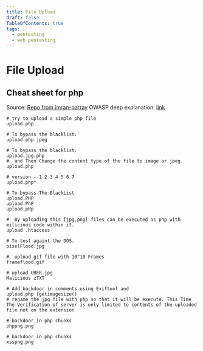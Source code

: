 ```yaml
---
title: File Upload
draft: false
TableOfContents: true
tags:
  - pentesting
  - web pentesting
---
```


# File Upload


## Cheat sheet for php 

Source: [Repo from imran-parray](https://github.com/imran-parray/Web-Sec-CheatSheet/blob/master/File-Upload-test.txt)
OWASP deep explanation: [link](https://owasp.org/www-community/vulnerabilities/Unrestricted_File_Upload)

```
# try to upload a simple php file
upload.php 

# To bypass the blacklist.
upload.php.jpeg 

# To bypass the blacklist.
upload.jpg.php
#  and Then Change the content type of the file to image or jpeg.
upload.php 

# version - 1 2 3 4 5 6 7
upload.php*

# To bypass The BlackList
upload.PHP 
upload.PhP 
upload.pHp 

#  By uploading this [jpg,png] files can be executed as php with milicious code within it.
upload .htaccess

# To test againt the DOS.
pixelFlood.jpg

#  upload gif file with 10^10 Frames
frameflood.gif

# upload UBER.jpg
Malicious zTXT 

# Add backdoor in comments using Exiftool and 
upload.php [getimagesize() 
# rename the jpg file with php so that it will be execute. This Time The Verification of server is only limited to contents of the uploaded file not on the extension

# backdoor in php chunks
phppng.png 

# backdoor in php chunks 
xsspng.png 


```